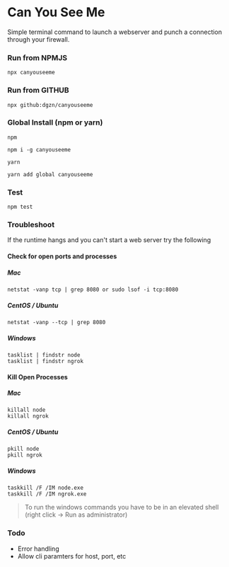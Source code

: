 # Can You See Me

Simple terminal command to launch a webserver and punch a connection through your firewall.

### Run from NPMJS

```
npx canyouseeme
```

### Run from GITHUB
```
npx github:dgzn/canyouseeme
```

### Global Install (npm or yarn)

`npm`
```
npm i -g canyouseeme
```

`yarn`
```
yarn add global canyouseeme
```

### Test

```
npm test
```


### Troubleshoot

If the runtime hangs and you can't start a web server try the following

#### Check for open ports and processes

##### Mac
```
netstat -vanp tcp | grep 8080 or sudo lsof -i tcp:8080 
```

##### CentOS / Ubuntu
```
netstat -vanp --tcp | grep 8080
```

##### Windows
```
tasklist | findstr node
tasklist | findstr ngrok
```

#### Kill Open Processes

##### Mac
```
killall node
killall ngrok
```


##### CentOS / Ubuntu
```
pkill node
pkill ngrok
```

##### Windows
```
taskkill /F /IM node.exe
taskkill /F /IM ngrok.exe
```

>To run the windows commands you have to be in an elevated shell (right click -> Run as administrator)

### Todo

 - Error handling
 - Allow cli paramters for host, port, etc